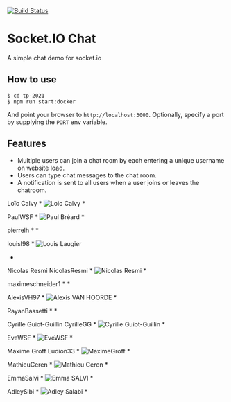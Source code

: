 [![Build Status](https://travis-ci.org/webschoolfactory/tp-2021.svg?branch=master)](https://travis-ci.org/webschoolfactory/tp-2021)
# Socket.IO Chat

A simple chat demo for socket.io

## How to use

```
$ cd tp-2021
$ npm run start:docker
```

And point your browser to `http://localhost:3000`. Optionally, specify
a port by supplying the `PORT` env variable.

## Features

- Multiple users can join a chat room by each entering a unique username
on website load.
- Users can type chat messages to the chat room.
- A notification is sent to all users when a user joins or leaves
the chatroom.


 Loïc Calvy
 *
 ![Loic Calvy](public/loic-calvy.png)
 *

 PaulWSF
 *
 ![Paul Bréard](public/paul.png)
 *

 pierrelh
 *
 *

 louisl98
 *
 ![Louis Laugier](public/Louis.jpg)

 *

 Nicolas Resmi  NicolasResmi
 *
 ![Nicolas Resmi](public/NicolasR.png)
 *

 maximeschneider1
 *
 *

 AlexisVH97
 *
 ![Alexis VAN HOORDE](public/Alexis_VanHoorde.jpg)
 *

 RayanBassetti
 *
 *

 Cyrille Guiot-Guillin  CyrilleGG
 *
 ![Cyrille Guiot-Guillin](public/cyrille.jpg)
 *

 EveWSF
 *
 ![EveWSF](public/EveDG.JPG)
 *

 Maxime Groff  Ludion33
 *
 ![MaximeGroff](public/maxime_groff.png)
 *

 MathieuCeren
 *
  ![Mathieu Ceren](public/mathieuc.jpeg)
 *

 EmmaSalvi
 *
 ![Emma SALVI](public/SALVI-Emma.jpg)
 *

 AdleySlbi
 *
 ![Adley Salabi](public/SalabiAdleyPetit.jpg)
 *
